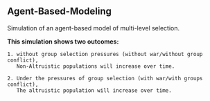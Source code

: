 ## Agent-Based-Modeling

Simulation of an agent-based model of multi-level selection.

**This simulation shows two outcomes:**

    1. without group selection pressures (without war/without group conflict), 
       Non-Altruistic populations will increase over time. 
       
    2. Under the pressures of group selection (with war/with groups conflict),
       The altruistic population will increase over time.

